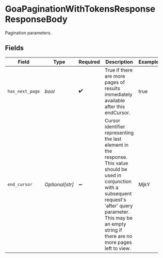 # GoaPaginationWithTokensResponseResponseBody

Pagination parameters.


## Fields

| Field                                                                                                                                                                                                                               | Type                                                                                                                                                                                                                                | Required                                                                                                                                                                                                                            | Description                                                                                                                                                                                                                         | Example                                                                                                                                                                                                                             |
| ----------------------------------------------------------------------------------------------------------------------------------------------------------------------------------------------------------------------------------- | ----------------------------------------------------------------------------------------------------------------------------------------------------------------------------------------------------------------------------------- | ----------------------------------------------------------------------------------------------------------------------------------------------------------------------------------------------------------------------------------- | ----------------------------------------------------------------------------------------------------------------------------------------------------------------------------------------------------------------------------------- | ----------------------------------------------------------------------------------------------------------------------------------------------------------------------------------------------------------------------------------- |
| `has_next_page`                                                                                                                                                                                                                     | *bool*                                                                                                                                                                                                                              | :heavy_check_mark:                                                                                                                                                                                                                  | True if there are more pages of results immediately available after this endCursor.                                                                                                                                                 | true                                                                                                                                                                                                                                |
| `end_cursor`                                                                                                                                                                                                                        | *Optional[str]*                                                                                                                                                                                                                     | :heavy_minus_sign:                                                                                                                                                                                                                  | Cursor identifier representing the last element in the response. This value should be used in conjunction with a subsequent request's 'after' query parameter. This may be an empty string if there are no more pages left to view. | MjkY                                                                                                                                                                                                                                |